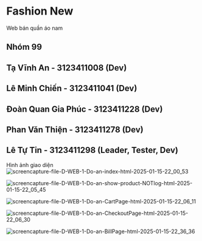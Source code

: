 # Fashion New
  Web bán quần áo nam  
## Nhóm 99
## Tạ Vĩnh An - 3123411008  (Dev) 
## Lê Minh Chiến - 3123411041  (Dev) 
## Đoàn Quan Gia Phúc - 3123411228  (Dev) 
## Phan Văn Thiện - 3123411278  (Dev) 
## Lê Tự Tin - 3123411298 (Leader, Tester, Dev) 



Hình ảnh giao diện
![screencapture-file-D-WEB-1-Do-an-index-html-2025-01-15-22_00_53](https://github.com/user-attachments/assets/dda8f3aa-b229-4ccd-a2c6-00025d986431)

![screencapture-file-D-WEB-1-Do-an-show-product-NOTlog-html-2025-01-15-22_05_45](https://github.com/user-attachments/assets/21a2548c-cb08-485d-9598-0b936ece05bf)

![screencapture-file-D-WEB-1-Do-an-CartPage-html-2025-01-15-22_06_11](https://github.com/user-attachments/assets/02273111-d557-4ffe-bce6-1a18921c7e7c)

![screencapture-file-D-WEB-1-Do-an-CheckoutPage-html-2025-01-15-22_06_30](https://github.com/user-attachments/assets/d489fb23-2fdd-47bd-96cd-b37feb397d30)

![screencapture-file-D-WEB-1-Do-an-BillPage-html-2025-01-15-22_36_36](https://github.com/user-attachments/assets/e1ef810e-582f-4ddf-b195-d6e7380ea7d6)







